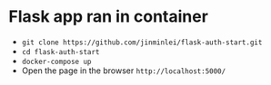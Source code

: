 # Flask app ran in container
- ```git clone https://github.com/jinminlei/flask-auth-start.git```
- ```cd flask-auth-start```
- ```docker-compose up```
- Open the page in the browser ```http://localhost:5000/```
